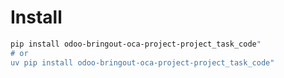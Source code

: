 # Install

```bash
pip install odoo-bringout-oca-project-project_task_code"
# or
uv pip install odoo-bringout-oca-project-project_task_code"
```

